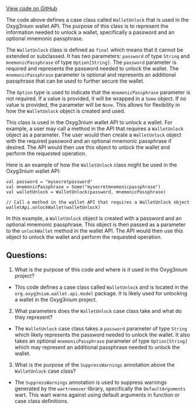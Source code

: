[View code on GitHub](https://github.com/oxyg3nium/oxyg3nium/wallet/src/main/scala/org/oxyg3nium/wallet/api/model/WalletUnlock.scala)

The code above defines a case class called `WalletUnlock` that is used in the Oxyg3nium wallet API. The purpose of this class is to represent the information needed to unlock a wallet, specifically a password and an optional mnemonic passphrase. 

The `WalletUnlock` class is defined as `final` which means that it cannot be extended or subclassed. It has two parameters: `password` of type `String` and `mnemonicPassphrase` of type `Option[String]`. The `password` parameter is required and represents the password needed to unlock the wallet. The `mnemonicPassphrase` parameter is optional and represents an additional passphrase that can be used to further secure the wallet. 

The `Option` type is used to indicate that the `mnemonicPassphrase` parameter is not required. If a value is provided, it will be wrapped in a `Some` object. If no value is provided, the parameter will be `None`. This allows for flexibility in how the `WalletUnlock` object is created and used. 

This class is used in the Oxyg3nium wallet API to unlock a wallet. For example, a user may call a method in the API that requires a `WalletUnlock` object as a parameter. The user would then create a `WalletUnlock` object with the required password and an optional mnemonic passphrase if desired. The API would then use this object to unlock the wallet and perform the requested operation. 

Here is an example of how the `WalletUnlock` class might be used in the Oxyg3nium wallet API:

```
val password = "mysecretpassword"
val mnemonicPassphrase = Some("mysecretmnemonicpassphrase")
val walletUnlock = WalletUnlock(password, mnemonicPassphrase)

// Call a method in the wallet API that requires a WalletUnlock object
walletApi.unlockWallet(walletUnlock)
```

In this example, a `WalletUnlock` object is created with a password and an optional mnemonic passphrase. This object is then passed as a parameter to the `unlockWallet` method in the wallet API. The API would then use this object to unlock the wallet and perform the requested operation.
## Questions: 
 1. What is the purpose of this code and where is it used in the Oxyg3nium project?
- This code defines a case class called `WalletUnlock` and is located in the `org.oxyg3nium.wallet.api.model` package. It is likely used for unlocking a wallet in the Oxyg3nium project.

2. What parameters does the `WalletUnlock` case class take and what do they represent?
- The `WalletUnlock` case class takes a `password` parameter of type `String` which likely represents the password needed to unlock the wallet. It also takes an optional `mnemonicPassphrase` parameter of type `Option[String]` which may represent an additional passphrase needed to unlock the wallet.

3. What is the purpose of the `SuppressWarnings` annotation above the `WalletUnlock` case class?
- The `SuppressWarnings` annotation is used to suppress warnings generated by the `wartremover` library, specifically the `DefaultArguments` wart. This wart warns against using default arguments in function or case class definitions.